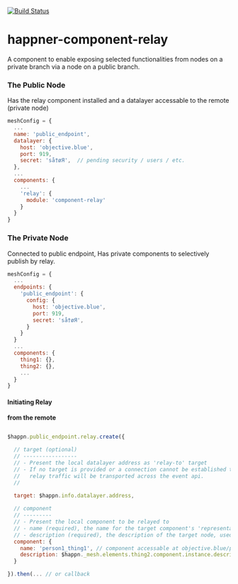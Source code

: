 [![Build Status](https://travis-ci.org/happner/happner-component-relay.svg?branch=master)](https://travis-ci.org/happner/happner-component-relay)

# happner-component-relay

A component to enable exposing selected functionalities from nodes on a private branch via a node on a public branch.


### The Public Node

Has the relay component installed and a datalayer accessable to the remote (private node)

```javascript
meshConfig = {
  ...
  name: 'public_endpoint',
  datalayer: {
    host: 'objective.blue',
    port: 919,
    secret: 'så†øЯ',  // pending security / users / etc.
  },
  ...
  components: {
    ...
    'relay': {
      module: 'component-relay'
    }
  }
}

```



### The Private Node

Connected to public endpoint, Has private components to selectively publish by relay.

```javascript
meshConfig = {
  ...
  endpoints: {
    'public_endpoint': {
      config: {
        host: 'objective.blue',
        port: 919,
        secret: 'så†øЯ',
      }
    }
  }
  ...
  components: {
    thing1: {},
    thing2: {},
    ...
  }
}
```

#### Initiating Relay

__from the remote__

```javascript

$happn.public_endpoint.relay.create({

  // target (optional)
  // -----------------
  // - Present the local datalayer address as 'relay-to' target
  // - If no target is provided or a connection cannot be established then
  //   relay traffic will be transported across the event api.
  //

  target: $happn.info.datalayer.address,
  
  // component
  // ---------
  // - Present the local component to be relayed to
  // - name (required), the name for the target component's 'representative instance' on the public node
  // - description (required), the description of the target node, used to create the functionality mimic in the 'representative instance'
  component: {
    name: 'person1_thing1', // component accessable at objective.blue/person1_thing1
    description: $happn._mesh.elements.thing2.component.instance.description;
  }

}).then(... // or callback


```
